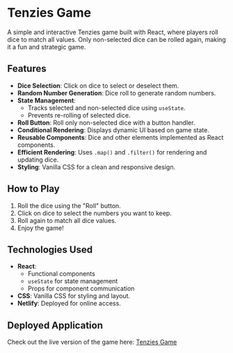 # Tenzies Game

A simple and interactive Tenzies game built with React, where players roll dice to match all values. Only non-selected dice can be rolled again, making it a fun and strategic game.

## Features
- **Dice Selection**: Click on dice to select or deselect them.
- **Random Number Generation**: Dice roll to generate random numbers.
- **State Management**: 
  - Tracks selected and non-selected dice using `useState`.
  - Prevents re-rolling of selected dice.
- **Roll Button**: Roll only non-selected dice with a button handler.
- **Conditional Rendering**: Displays dynamic UI based on game state.
- **Reusable Components**: Dice and other elements implemented as React components.
- **Efficient Rendering**: Uses `.map()` and `.filter()` for rendering and updating dice.
- **Styling**: Vanilla CSS for a clean and responsive design.

## How to Play
1. Roll the dice using the "Roll" button.
2. Click on dice to select the numbers you want to keep.
3. Roll again to match all dice values.
4. Enjoy the game!

## Technologies Used
- **React**:
  - Functional components
  - `useState` for state management
  - Props for component communication
- **CSS**: Vanilla CSS for styling and layout.
- **Netlify**: Deployed for online access.

## Deployed Application
Check out the live version of the game here: [Tenzies Game](https://react-tenzies10.netlify.app/) 